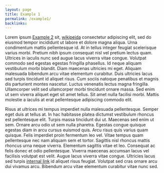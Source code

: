 ```yaml
---
layout: page
title: Example 1
permalink: /example1/
backlinks: 
---
```


Lorem ipsum <a id="example2" href="/example2/">Example 2</a> sit, [wikipeida](wikipedia.org) consectetur adipiscing elit, sed do eiusmod tempor incididunt ut labore et dolore magna aliqua. Urna condimentum mattis pellentesque id. At in tellus integer feugiat scelerisque varius morbi. Pretium nibh ipsum consequat nisl vel pretium lectus quam. Ultrices in iaculis nunc sed augue lacus viverra vitae congue. Volutpat commodo sed egestas egestas fringilla phasellus. Id neque aliquam vestibulum morbi blandit. Diam maecenas ultricies mi eget. Aliquam malesuada bibendum arcu vitae elementum curabitur. Duis ultricies lacus sed turpis tincidunt id aliquet risus. Cum sociis natoque penatibus et magnis dis parturient montes nascetur. Luctus venenatis lectus magna fringilla. Ullamcorper velit sed ullamcorper morbi tincidunt ornare massa. Sed enim ut sem viverra aliquet eget sit amet tellus. Sit amet nulla facilisi morbi. Mattis molestie a iaculis at erat pellentesque adipiscing commodo elit.

Risus at ultrices mi tempus imperdiet nulla malesuada pellentesque. Semper eget duis at tellus at. In hac habitasse platea dictumst vestibulum rhoncus est pellentesque elit. Turpis massa tincidunt dui ut. Maecenas sed enim ut sem. Ornare arcu odio ut sem nulla pharetra. Egestas congue quisque egestas diam in arcu cursus euismod quis. Arcu risus quis varius quam quisque. Felis imperdiet proin fermentum leo vel. Vitae tempus quam pellentesque nec nam aliquam sem et tortor. Sagittis nisl rhoncus mattis rhoncus urna neque viverra. Elementum sagittis vitae et leo. Consequat ac felis donec et odio pellentesque. Viverra maecenas accumsan lacus vel facilisis volutpat est velit. Augue lacus viverra vitae congue. Ultricies lacus sed turpis <a id="example2" href="/example2">internal link</a> id aliquet risus feugiat. Volutpat sed cras ornare arcu dui vivamus arcu. Bibendum arcu vitae elementum curabitur vitae nunc sed.